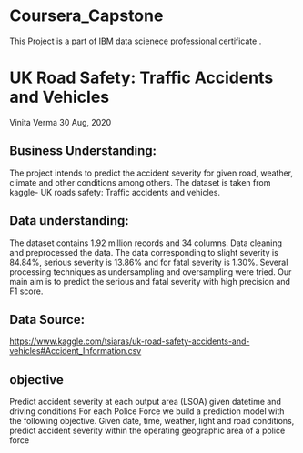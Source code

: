 # Coursera_Capstone
This Project is a part of IBM data scienece professional certificate . 

# UK Road Safety: Traffic Accidents and Vehicles
Vinita Verma
30 Aug, 2020

## Business Understanding: 
The project intends to predict the accident severity for given road, weather, climate and other conditions among others. The dataset is taken from kaggle- UK roads safety: Traffic accidents and vehicles. 
## Data understanding:
The dataset contains 1.92 million records and 34 columns. Data cleaning and preprocessed the data. The data corresponding to slight severity is 84.84%, serious severity is 13.86% and for fatal severity is 1.30%. Several processing techniques as undersampling and oversampling were tried. Our main aim is to predict the serious and fatal severity with high precision and F1 score.

## Data Source:
https://www.kaggle.com/tsiaras/uk-road-safety-accidents-and-vehicles#Accident_Information.csv

## objective 
Predict accident severity at each output area (LSOA) given datetime and driving conditions For each Police Force we build a prediction model with the following objective.
Given date, time, weather, light and road conditions, predict accident severity within the operating geographic area of a police force



